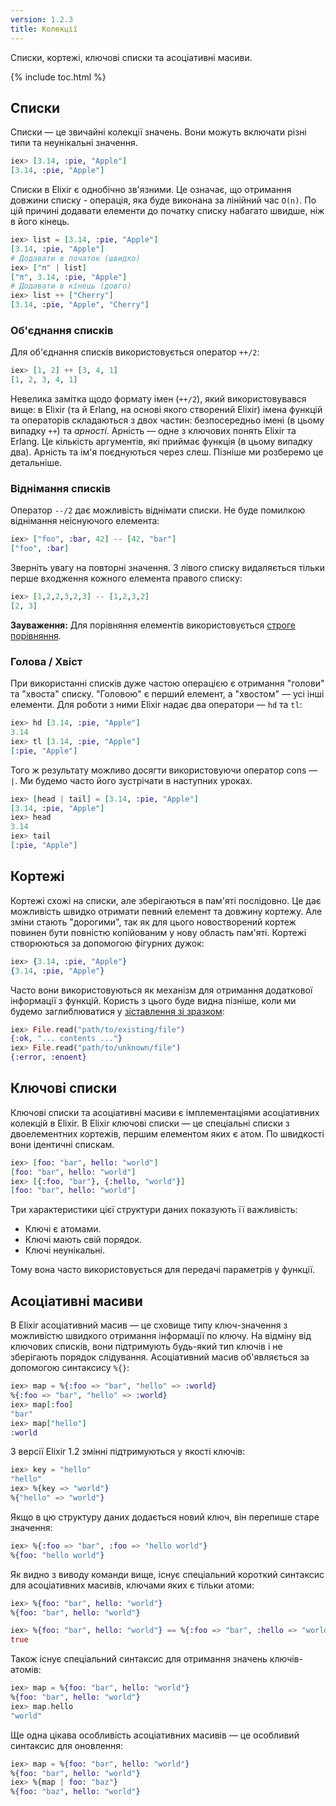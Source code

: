 ```yaml
---
version: 1.2.3
title: Колекції
---
```


Списки, кортежі, ключові списки та асоціативні масиви.

{% include toc.html %}

## Списки
Списки &mdash; це звичайні колекції значень. Вони можуть включати різні типи та неунікальні значення.

```elixir
iex> [3.14, :pie, "Apple"]
[3.14, :pie, "Apple"]
```

Списки в Elixir є однобічно зв'язними. Це означає, що отримання довжини списку - операція, яка буде виконана за лінійний час `O(n)`. По цій причині додавати елементи до початку списку набагато швидше, ніж в його кінець.

```elixir
iex> list = [3.14, :pie, "Apple"]
[3.14, :pie, "Apple"]
# Додавати в початок (швидко)
iex> ["π" | list]
["π", 3.14, :pie, "Apple"]
# Додавати в кінець (довго)
iex> list ++ ["Cherry"]
[3.14, :pie, "Apple", "Cherry"]
```

### Об'єднання списків

Для об'єднання списків використовується оператор `++/2`:

```elixir
iex> [1, 2] ++ [3, 4, 1]
[1, 2, 3, 4, 1]
```

Невелика замітка щодо формату імен (`++/2`), який використовувався вище: в Elixir (та й Erlang, на основі якого створений Elixir) імена функцій та операторів складаються з двох частин: безпосередньо імені (в цьому випадку `++`) та _арності_. Арність &mdash; одне з ключових понять Elixir та Erlang. Це кількість аргументів, які приймає функція (в цьому випадку два). Арність та ім'я поєднуються через слеш. Пізніше ми розберемо це детальніше.

### Віднімання списків

Оператор `--/2` дає можливість віднімати списки. Не буде помилкою віднімання неіснуючого елемента:

```elixir
iex> ["foo", :bar, 42] -- [42, "bar"]
["foo", :bar]
```

Зверніть увагу на повторні значення. З лівого списку видаляється тільки перше входження кожного елемента правого списку:

```elixir
iex> [1,2,2,3,2,3] -- [1,2,3,2]
[2, 3]
```

**Зауваження:** Для порівняння елементів використовується [строге порівняння](../basics#Порівняння).

### Голова / Хвіст

При використанні списків дуже частою операцією є отримання "голови" та "хвоста" списку. "Головою" є перший елемент, а "хвостом" &mdash; усі інші елементи. Для роботи з ними Elixir надає два оператори &mdash; `hd` та `tl`:

```elixir
iex> hd [3.14, :pie, "Apple"]
3.14
iex> tl [3.14, :pie, "Apple"]
[:pie, "Apple"]
```

Того ж результату можливо досягти використовуючи оператор cons &mdash; `|`. Ми будемо часто його зустрічати в наступних уроках.

```elixir
iex> [head | tail] = [3.14, :pie, "Apple"]
[3.14, :pie, "Apple"]
iex> head
3.14
iex> tail
[:pie, "Apple"]
```

## Кортежі

Кортежі схожі на списки, але зберігаються в пам'яті послідовно. Це дає можливість швидко отримати певний елемент та довжину кортежу. Але зміни стають "дорогими", так як для цього новостворений кортеж повинен бути повністю копійованим у нову область пам'яті. Кортежі створюються за допомогою фігурних дужок:

```elixir
iex> {3.14, :pie, "Apple"}
{3.14, :pie, "Apple"}
```

Часто вони використовуються як механізм для отримання додаткової інформації з функцій. Користь з цього буде видна пізніше, коли ми будемо заглиблюватися у [зіставлення зі зразком](../pattern-matching/):

```elixir
iex> File.read("path/to/existing/file")
{:ok, "... contents ..."}
iex> File.read("path/to/unknown/file")
{:error, :enoent}
```

## Ключові списки

Ключові списки та асоціативні масиви є імплементаціями асоціативних колекцій в Elixir. В Elixir ключові списки &mdash; це спеціальні списки з двоелементних кортежів, першим елементом яких є атом. По швидкості вони ідентичні спискам.

```elixir
iex> [foo: "bar", hello: "world"]
[foo: "bar", hello: "world"]
iex> [{:foo, "bar"}, {:hello, "world"}]
[foo: "bar", hello: "world"]
```

Три характеристики цієї структури даних показують її важливість:

+ Ключі є атомами.
+ Ключі мають свій порядок.
+ Ключі неунікальні.

Тому вона часто використовується для передачі параметрів у функції.

## Асоціативні масиви

В Elixir асоціативний масив &mdash; це сховище типу ключ-значення з можливістю швидкого отримання інформації по ключу. На відміну від ключових списків, вони підтримують будь-який тип ключів і не зберігають порядок слідування. Асоціативний масив об'являється за допомогою синтаксису `%{}`:

```elixir
iex> map = %{:foo => "bar", "hello" => :world}
%{:foo => "bar", "hello" => :world}
iex> map[:foo]
"bar"
iex> map["hello"]
:world
```

З версії Elixir 1.2 змінні підтримуються у якості ключів:

```elixir
iex> key = "hello"
"hello"
iex> %{key => "world"}
%{"hello" => "world"}
```

Якщо в цю структуру даних додається новий ключ, він перепише старе значення:

```elixir
iex> %{:foo => "bar", :foo => "hello world"}
%{foo: "hello world"}
```

Як видно з виводу команди вище, існує спеціальний короткий синтаксис для асоціативних масивів, ключами яких є тільки атоми:

```elixir
iex> %{foo: "bar", hello: "world"}
%{foo: "bar", hello: "world"}

iex> %{foo: "bar", hello: "world"} == %{:foo => "bar", :hello => "world"}
true
```

Також існує спеціальний синтаксис для отримання значень ключів-атомів:

```elixir
iex> map = %{foo: "bar", hello: "world"}
%{foo: "bar", hello: "world"}
iex> map.hello
"world"
```

Ще одна цікава особливість асоціативних масивів &mdash; це особливий синтаксис для оновлення:

```elixir
iex> map = %{foo: "bar", hello: "world"}
%{foo: "bar", hello: "world"}
iex> %{map | foo: "baz"}
%{foo: "baz", hello: "world"}
```
